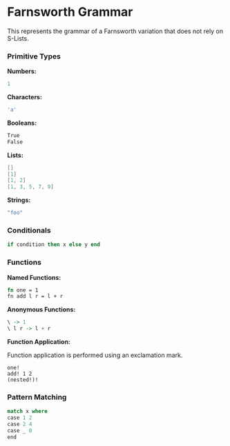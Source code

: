 # Farnsworth Grammar

This represents the grammar of a Farnsworth variation that does not rely on S-Lists.

### Primitive Types


**Numbers:**

```scala
1
```

**Characters:**

```scala
'a'
```

**Booleans:**

```scala
True
False
```

**Lists:**

```scala
[]
[1]
[1, 2]
[1, 3, 5, 7, 9]
```

**Strings:**

```scala
"foo"
```

### Conditionals

```ruby
if condition then x else y end
```

### Functions

**Named Functions:**

```rust
fn one = 1
fn add l r = l + r
```

**Anonymous Functions:**

```haskell
\ -> 1
\ l r -> l + r 
```

**Function Application:**

Function application is performed using an exclamation mark.

```
one!
add! 1 2
(nested!)!
```

### Pattern Matching

```rust
match x where
case 1 2
case 2 4
case _ 0
end
```


